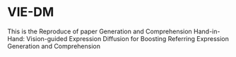 # VIE-DM
This is the Reproduce of paper Generation and Comprehension Hand-in-Hand: Vision-guided Expression Diffusion for Boosting Referring Expression Generation and Comprehension
